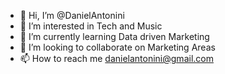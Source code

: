- 👋 Hi, I’m @DanielAntonini
- 👀 I’m interested in Tech and Music
- 🌱 I’m currently learning Data driven Marketing
- 💞️ I’m looking to collaborate on Marketing Areas
- 📫 How to reach me danielantonini@gmail.com

<!---
DanielAntonini/DanielAntonini is a ✨ special ✨ repository because its `README.md` (this file) appears on your GitHub profile.
You can click the Preview link to take a look at your changes.
--->
